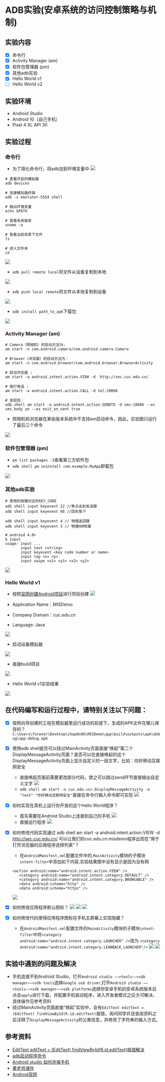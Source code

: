# ADB实验(安卓系统的访问控制策略与机制)

## 实验内容
- [x] 命令行
- [x] Activity Manager (am)
- [x] 软件包管理器 (pm)
- [x] 其他adb实验
- [x] Hello World v1
- [ ] Hello World v2

## 实验环境
- Android Studio
- Android 10（自己手机）
- Pixel 4 XL API 30

## 实验过程

### 命令行
- 为了简化命令行，将adb加到环境变量中
![](img/环境变量.png)

```
# 查看开启的模拟器
adb devices

# 连接模拟器终端
adb -s emulator-5554 shell

# 输出环境变量
echo $PATH

# 查看系统版本
uname -a

# 查看当前目录下文件
ls

# 进入文件夹
cd 
```
![](img/命令行.png)

- ```adb pull remote local```将文件从设备复制到本地

![](img/设备到本地.png)

- ```adb push local remote```将文件从本地复制到设备

![](img/本地到设备.png)

- ```adb install path_to_apk```下载包

![](img/adb_install.png)

### Activity Manager (am)
```
# Camera（照相机）的启动方法为:
am start -n com.android.camera/com.android.camera.Camera

# Browser（浏览器）的启动方法为：
am start -n com.android.browser/com.android.browser.BrowserActivity

# 启动浏览器 :
am start -a android.intent.action.VIEW -d  http://sec.cuc.edu.cn/

# 拨打电话 :
am start -a android.intent.action.CALL -d tel:10086

# 发短信：
adb shell am start -a android.intent.action.SENDTO -d sms:10086 --es sms_body ye --ez exit_on_sent true
```
- 照相机和浏览器在某些版本系统中不支持am启动命令，因此，实验图只运行了最后三个命令

![](am.gif)

### 软件包管理器 (pm)
- ```pm list packages -3```查看第三方软件包
- ```adb shell pm uninstall com.example.MyApp```卸载包

![](img/卸载包.png)

### 其他adb实验
```
# 常用的按键对应的KEY_CODE
adb shell input keyevent 22 //焦点去到发送键
adb shell input keyevent 66 //回车按下

adb shell input keyevent 4 // 物理返回键
adb shell input keyevent 3 // 物理HOME键

# android 4.0+
$ input
usage: input ...
       input text <string>
       input keyevent <key code number or name>
       input tap <x> <y>
       input swipe <x1> <y1> <x2> <y2>
```
![](input.gif)


### Hello World v1
- 按照[官网创建Android项目](https://developer.android.google.cn/training/basics/firstapp/creating-project)进行项目创建
![](img/创建新项目.png)

- Application Name：MISDemo
- Company Domain：cuc.edu.cn
- Language: Java

![](img/新项目配置.png)

- 启动设备模拟器

![](img/启动设备模拟器.png)

- 直接build项目

![](img/直接build.png)

- Hello World v1实验结果
  
![](Hello_World_v1.gif)

## 在代码编写和运行过程中，请特别关注以下问题：
- [x] 按照向导创建的工程在模拟器里运行成功的前提下，生成的APK文件在哪儿保存的？
``` C:\Users\forever\Desktop\chap0x06\MISDemo\app\build\outputs\apk\debug\app-debug.apk ```

- [x] 使用adb shell是否可以绕过MainActivity页面直接“唤起”第二个DisplayMessageActivity页面？是否可以在直接唤起的这个DisplayMessageActivity页面上显示自定义的一段文字，比如：你好移动互联网安全
    - 直接唤起页面前需要更改部分代码，使之可以跳过send环节直接输出自定义文字
    ![](img/直接唤起DisplayMessageActivity.png)
    - ```adb shell am start -n cuc.edu.cn/.DisplayMessageActivity -e "text" "你好移动互联网安全"```直接在命令行输入命令即可实现
    ![](你好移动互联网安全.gif)

- [x] 如何实现在真机上运行你开发的这个Hello World程序？
    - 首先需要在Android Studio上连接到自己的手机
    ![](img/连接自己手机.png)
    - 直接运行程序
    ![](连接自己手机实验.gif)
    

- [x] 如何修改代码实现通过 adb shell am start -a android.intent.action.VIEW -d http://sec.cuc.edu.cn/ 可以让我们的cuc.edu.cn.misdemo程序出现在“用于打开浏览器的应用程序选择列表”？
    - 在```AndroidManifest,xml```配置文件中的.```MainActivity```模块的子模块``` intent-filter ```中添加如下内容,实验结果图中没有显示是因为没有网
    ```
    <action android:name="android.intent.action.VIEW" />
       <category android:name="android.intent.category.DEFAULT" />
       <category android:name="android.intent.category.BROWSABLE" />
       <data android:scheme="http" />
       <data android:scheme="https" />
    ```
    ![](img/打开浏览器应用程序选择列表.png)
- [x] 如何修改应用程序默认图标？
![](img/修改默认图标.png)
![](img/修改默认图标2.png)
![](img/修改默认图标成功.png)

- [x] 如何修改代码使得应用程序图标在手机主屏幕上实现隐藏？
    - 在```AndroidManifest.xml```配置文件的```MainActivity```模块的子模块``` intent-filter ```中将```<category android:name="android.intent.category.LAUNCHER" />```改为 ```<category android:name="android.intent.category.LEANBACK_LAUNCHER"/>```
![](img/隐藏图标.png)
![](img/成功隐藏图标.png)

## 实验中遇到的问题及解决
- 手机连接不到Android Studio，打开```Android studio ——>tools——>sdk manager——>sdk tools```选择```Google usb driver```,打开```Android studio ——>tools——>sdk manager——>sdk platforms```选择你安卓手机的安卓系统版本后点击```apply```进行下载，并配置手机驱动程序，进入开发者模式之后方可解决，具体操作见参考资料
- 绕过MainActivity页面直接“唤起”实验中，会有```EditText editText = (EditText) findViewById(R.id.editText)```报错，询问同学并且查阅资料之后注释了```DisplayMessageActivity```的父类信息，并修改了字符串的输入方式。

## 参考资料
- [EditText editText = (EditText) findViewById(R.id.editText)报错解决](https://blog.csdn.net/Cybers/article/details/108731052)
- [adb启动程序命令](https://blog.csdn.net/xiezechang/article/details/8528446)
- [Android studio 如何连接手机](https://blog.csdn.net/hasfhaiogheiohf/article/details/104858071)
- [黄老师课件](https://c4pr1c3.github.io/cuc-mis/chap0x06/exp.html)
- [Android官网](https://developer.android.google.cn/training/basics/firstapp/creating-project)